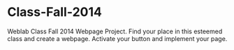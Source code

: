 Class-Fall-2014
===============

Weblab Class Fall 2014 Webpage Project.
  Find your place in this esteemed class and create a webpage.
  Activate your button and implement your page.
